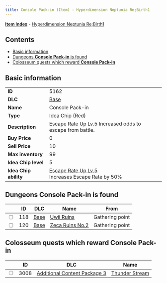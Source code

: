 ```yaml
---
title: Console Pack-in (Item) - Hyperdimension Neptunia Re;Birth1
---
```


[**Item Index**](/neptunia/rb1/item/index.html) - [Hyperdimension Neptunia Re;Birth1](/neptunia/rb1)

## Contents

- [Basic information](#basic-information)
- [Dungeons **Console Pack-in** is found](#dungeons-console-pack-in-is-found)
- [Colosseum quests which reward **Console Pack-in**](#colosseum-quests-which-reward-console-pack-in)
## Basic information

|   |   |
| -- | -- |
| **ID** | 5162 |
| **DLC** | [Base](/neptunia/rb1/dlc/1-base.html) |
| **Name** | Console Pack-in |
| **Type** | Idea Chip (Red) |
| **Description** | Escape Rate Up Lv.5 Increased odds to escape from battle. |
| **Buy Price** | 0 |
| **Sell Price** | 10 |
| **Max inventory** | 99 |
| **Idea Chip level** | 5 |
| **Idea Chip ability** | [Escape Rate Up Lv.5](/neptunia/rb1/avatar/1-9661-escape-rate-up-lv-5.html)<br />Increases Escape Rate by 50% |


## Dungeons **Console Pack-in** is found

|    | ID | DLC | Name | From |
| -- | -- | --- | ---- | ---- |
| <input type="checkbox" id="rb1-dungeon-1-118" class="trackbox" /> | 118 | [Base](/neptunia/rb1/dlc/1-base.html) | [Uwii Ruins](/neptunia/rb1/dungeon/1-118-uwii-ruins.html) | Gathering point |
| <input type="checkbox" id="rb1-dungeon-1-120" class="trackbox" /> | 120 | [Base](/neptunia/rb1/dlc/1-base.html) | [Zeca Ruins No.2](/neptunia/rb1/dungeon/1-120-zeca-ruins-no-2.html) | Gathering point |


## Colosseum quests which reward **Console Pack-in**

|    | ID | DLC | Name |
| -- | -- | --- | ---- |
| <input type="checkbox" id="rb1-colosseum-12-3008" class="trackbox" /> | 3008 | [Additional Content Package 3](/neptunia/rb1/dlc/12-pack3.html) | [Thunder Stream](/neptunia/rb1/colosseum/12-3008-thunder-stream.html) |
